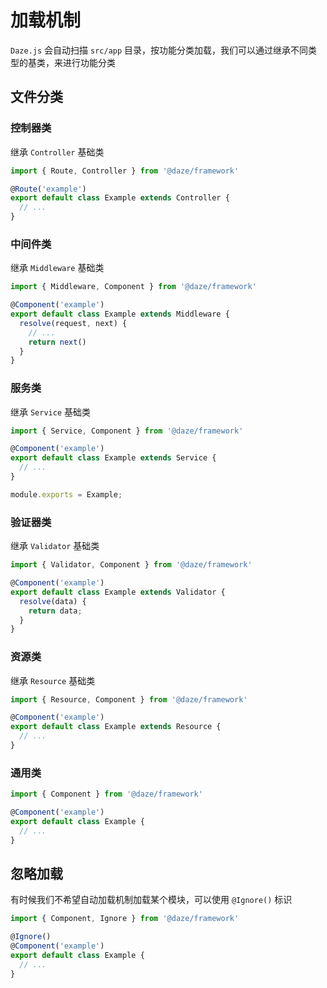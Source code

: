 # 加载机制

`Daze.js` 会自动扫描 `src/app` 目录，按功能分类加载，我们可以通过继承不同类型的基类，来进行功能分类

## 文件分类
### 控制器类

继承 `Controller` 基础类

```ts
import { Route, Controller } from '@daze/framework'

@Route('example')
export default class Example extends Controller {
  // ...
}

```

### 中间件类
继承 `Middleware` 基础类

```ts
import { Middleware, Component } from '@daze/framework'

@Component('example')
export default class Example extends Middleware {
  resolve(request, next) {
    // ...
    return next()
  }
}

```


### 服务类

继承 `Service` 基础类

```ts
import { Service, Component } from '@daze/framework'

@Component('example')
export default class Example extends Service {
  // ...
}

module.exports = Example;
```

### 验证器类

继承 `Validator` 基础类

```ts
import { Validator, Component } from '@daze/framework'

@Component('example')
export default class Example extends Validator {
  resolve(data) {
    return data;
  }
}
```

### 资源类

继承 `Resource` 基础类

```ts
import { Resource, Component } from '@daze/framework'

@Component('example')
export default class Example extends Resource {
  // ...
}

```

### 通用类

```ts
import { Component } from '@daze/framework'

@Component('example')
export default class Example {
  // ...
}

```

## 忽略加载

有时候我们不希望自动加载机制加载某个模块，可以使用 `@Ignore()` 标识

```ts
import { Component, Ignore } from '@daze/framework'

@Ignore()
@Component('example')
export default class Example {
  // ...
}
```